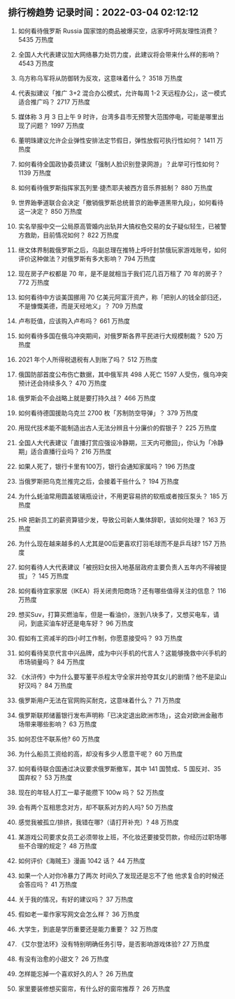 
## 排行榜趋势 记录时间：2022-03-04 02:12:12
  
  1. 如何看待俄罗斯 Russia 国家馆的商品被爆买空，店家呼吁网友理性消费？ 5435 万热度
    
  2. 全国人大代表建议加大网络暴力处罚力度，此建议将会带来什么样的影响？ 4543 万热度
    
  3. 乌方称乌军将从防御转为反攻，这意味着什么？ 3518 万热度
    
  4. 代表拟建议「推广 3+2 混合办公模式，允许每周 1-2 天远程办公」，这一模式适合推广吗？ 2717 万热度
    
  5. 媒体称 3 月 3 日上午 9 时许，台湾多县市无预警大范围停电，可能是哪里出现了问题？ 1997 万热度
    
  6. 董明珠建议允许企业弹性安排法定节假日，弹性放假可执行性如何？ 1411 万热度
    
  7. 如何看待全国政协委员建议「强制人脸识别登录网游」？此举可行性如何？ 1139 万热度
    
  8. 如何看待俄罗斯指挥家瓦列里·捷杰耶夫被西方音乐界抵制？ 880 万热度
    
  9. 世界跆拳道联合会决定「撤销俄罗斯总统普京的跆拳道黑带九段」，如何看待这一决定？ 850 万热度
    
  10. 实名举报中交一公局原高管婚内出轨并大搞权色交易的女子疑似轻生，已被警方救助，目前情况如何？ 822 万热度
    
  11. 继文体界制裁俄罗斯之后，乌副总理在推特上呼吁封禁俄玩家游戏账号，如何评价这种做法？对俄罗斯有多大影响？ 794 万热度
    
  12. 现在房子产权都是 70 年，是不是就相当于我们花几百万租了 70 年的房子？ 772 万热度
    
  13. 如何看待中方谈美国挪用 70 亿美元阿富汗资产，称「把别人的钱全部归还，不是慷慨美德，而是天经地义」？ 709 万热度
    
  14. 卢布贬值，应该购入卢布吗？ 661 万热度
    
  15. 如何看待多国在俄乌冲突期间，对俄罗斯各界平民进行大规模制裁？ 520 万热度
    
  16. 2021 年个人所得税退税有人到账了吗？ 512 万热度
    
  17. 俄国防部首度公布伤亡数据，其中俄军共 498 人死亡 1597 人受伤，俄乌冲突预计还会持续多久？ 470 万热度
    
  18. 俄罗斯会不会战略上就是要打持久战？ 466 万热度
    
  19. 如何看待德国援助乌克兰 2700 枚「苏制防空导弹」？ 379 万热度
    
  20. 用现代技术能不能制造出古人无法分辨且十分廉价的假银子？ 225 万热度
    
  21. 全国人大代表建议「直播打赏应强设冷静期，三天内可撤回」，你认为「冷静期」适合直播行业吗？ 216 万热度
    
  22. 如果人死了，银行卡里有100万，银行会通知家属吗？ 196 万热度
    
  23. 当俄罗斯把乌克兰推完之后，会接着干些什么？ 194 万热度
    
  24. 为什么蚝油常用圆盖玻璃瓶设计，不用更容易挤的软瓶或者按压泵头？ 185 万热度
    
  25. HR 把新员工的薪资算错少发，导致公司新人集体辞职，该如何处理？ 163 万热度
    
  26. 为什么现在越来越多的人尤其是00后更喜欢打羽毛球而不是乒乓球? 157 万热度
    
  27. 如何看待人大代表建议「被拐妇女拐入地基层政府主要负责人五年内不得被提拔」？ 145 万热度
    
  28. 如何看待宜家家居（IKEA）将关闭贵阳商场？还有哪些值得关注的信息？ 116 万热度
    
  29. 想买Suv，打算买燃油车，但是一看油价，涨到八块多了，又想买电车，请问，到底买油车好还是电车好？ 96 万热度
    
  30. 假如有工资减半的四小时工作制，你愿意接受吗？ 93 万热度
    
  31. 如何看待吴京代言中兴品牌，成为中兴手机的代言人？这能够挽救中兴手机的市场销量吗？ 84 万热度
    
  32. 《水浒传》中为什么要写董平杀程太守全家并抢夺其女儿的剧情？他不是梁山好汉吗？ 84 万热度
    
  33. 俄罗斯用户无法在官网购买耐克，这意味着什么？ 71 万热度
    
  34. 俄罗斯联邦储蓄银行发布声明称「已决定退出欧洲市场」，这会对欧洲金融市场带来哪些影响？ 63 万热度
    
  35. 如何忍住不联系他? 60 万热度
    
  36. 为什么船员工资给的高，却没有多少人愿意干呢？ 60 万热度
    
  37. 如何看待联合国通过决议要求俄罗斯撤军，其中 141 国赞成、5 国反对、35 国弃权？ 53 万热度
    
  38. 现在的年轻人打工一辈子能攒下 100w 吗？ 52 万热度
    
  39. 会有两个互相思念对方，却不联系对方的人吗? 50 万热度
    
  40. 感觉我被孤立/排挤，我错在哪?（请打开补充）? 48 万热度
    
  41. 某游戏公司要求女员工必须带妆上班，不化妆还要接受罚款，你经历过职场哪些不合理的规定？ 48 万热度
    
  42. 如何评价《海贼王》漫画 1042 话？ 44 万热度
    
  43. 如果一个人对你冷暴力了两次 时间久了发现还是忘不了他 他求复合的时候还会答应吗？ 41 万热度
    
  44. 关于我的情况，有好的建议吗？ 37 万热度
    
  45. 假如老一辈作家写网文会怎么样？ 36 万热度
    
  46. 大学生，到底是学历重要还是能力重要？ 32 万热度
    
  47. 《艾尔登法环》没有特别明确任务引导，是否影响游戏体验? 27 万热度
    
  48. 有没有治愈的小甜文？ 26 万热度
    
  49. 怎样能忘掉一个喜欢好久的人？ 26 万热度
    
  50. 家里要装修想买窗帘，有什么好的窗帘推荐？ 26 万热度
    